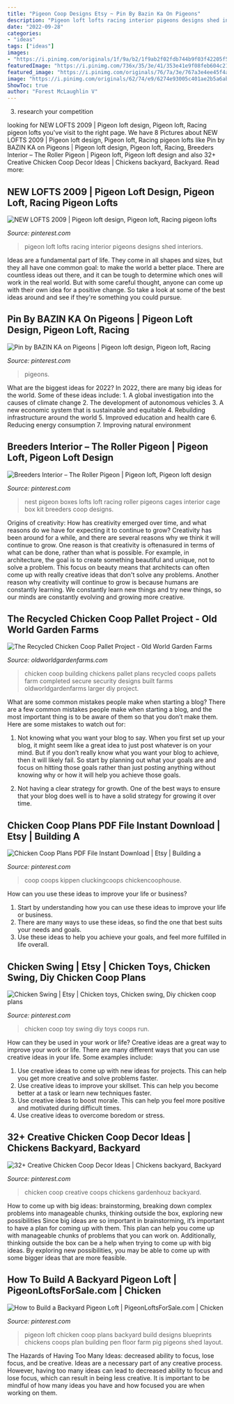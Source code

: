 ```yaml
---
title: "Pigeon Coop Designs Etsy ~ Pin By Bazin Ka On Pigeons"
description: "Pigeon loft lofts racing interior pigeons designs shed interiors"
date: "2022-09-28"
categories:
- "ideas"
tags: ["ideas"]
images:
- "https://i.pinimg.com/originals/1f/9a/b2/1f9ab2f02fdb744b9f03f42205f5492c.jpg"
featuredImage: "https://i.pinimg.com/736x/35/3e/41/353e41e9f08feb604c210245eb0d881a.jpg"
featured_image: "https://i.pinimg.com/originals/76/7a/3e/767a3e4ee45f4a6cc38b8d4b9d0fbda7.jpg"
image: "https://i.pinimg.com/originals/62/74/e9/6274e93005c401ae2b5a6ab1f3f95377.jpg"
ShowToc: true
author: "Forest McLaughlin V"
---
```



3. research your competition 

	

		
looking for NEW LOFTS 2009 | Pigeon loft design, Pigeon loft, Racing pigeon lofts you've visit to the right page. We have 8 Pictures about NEW LOFTS 2009 | Pigeon loft design, Pigeon loft, Racing pigeon lofts like Pin by BAZIN KA on Pigeons | Pigeon loft design, Pigeon loft, Racing, Breeders Interior – The Roller Pigeon | Pigeon loft, Pigeon loft design and also 32+ Creative Chicken Coop Decor Ideas | Chickens backyard, Backyard. Read more:
		
    
## NEW LOFTS 2009 | Pigeon Loft Design, Pigeon Loft, Racing Pigeon Lofts

<img loading=lazy src="https://i.pinimg.com/originals/1f/9a/b2/1f9ab2f02fdb744b9f03f42205f5492c.jpg" onerror="this.onerror=null;this.src='https://tse2.mm.bing.net/th?id=OIP.qqJzypdnC07_ZSKqZgJeIwHaFj&amp;pid=15.1';" alt="NEW LOFTS 2009 | Pigeon loft design, Pigeon loft, Racing pigeon lofts">

_Source: pinterest.com_

>pigeon loft lofts racing interior pigeons designs shed interiors. 

	

Ideas are a fundamental part of life. They come in all shapes and sizes, but they all have one common goal: to make the world a better place. There are countless ideas out there, and it can be tough to determine which ones will work in the real world. But with some careful thought, anyone can come up with their own idea for a positive change. So take a look at some of the best ideas around and see if they're something you could pursue.

    
## Pin By BAZIN KA On Pigeons | Pigeon Loft Design, Pigeon Loft, Racing

<img loading=lazy src="https://i.pinimg.com/originals/2f/ee/f1/2feef19d8ffba3fa5fb1d303b283306b.jpg" onerror="this.onerror=null;this.src='https://tse2.mm.bing.net/th?id=OIP.dV55h6Xz2YpEMlFwhRR7MwHaFj&amp;pid=15.1';" alt="Pin by BAZIN KA on Pigeons | Pigeon loft design, Pigeon loft, Racing">

_Source: pinterest.com_

>pigeons. 

	

What are the biggest ideas for 2022?
In 2022, there are many big ideas for the world. Some of these ideas include: 1. A global investigation into the causes of climate change 2. The development of autonomous vehicles 3. A new economic system that is sustainable and equitable 4. Rebuilding infrastructure around the world 5. Improved education and health care 6. Reducing energy consumption 7. Improving natural environment 
    
## Breeders Interior – The Roller Pigeon | Pigeon Loft, Pigeon Loft Design

<img loading=lazy src="https://i.pinimg.com/originals/df/09/60/df096094bd6d70a8422f73365e2cf48e.jpg" onerror="this.onerror=null;this.src='https://tse2.mm.bing.net/th?id=OIP.aczcfTzODMeQ4iF8RFC9ggHaGq&amp;pid=15.1';" alt="Breeders Interior – The Roller Pigeon | Pigeon loft, Pigeon loft design">

_Source: pinterest.com_

>nest pigeon boxes lofts loft racing roller pigeons cages interior cage box kit breeders coop designs. 

	

Origins of creativity: How has creativity emerged over time, and what reasons do we have for expecting it to continue to grow?
Creativity has been around for a while, and there are several reasons why we think it will continue to grow. One reason is that creativity is oftenasured in terms of what can be done, rather than what is possible. For example, in architecture, the goal is to create something beautiful and unique, not to solve a problem. This focus on beauty means that architects can often come up with really creative ideas that don't solve any problems. Another reason why creativity will continue to grow is because humans are constantly learning. We constantly learn new things and try new things, so our minds are constantly evolving and growing more creative.

    
## The Recycled Chicken Coop Pallet Project - Old World Garden Farms

<img loading=lazy src="http://oldworldgardenfarms.com/wp-content/uploads/2013/04/the-new-coop-1024x683.jpg" onerror="this.onerror=null;this.src='https://tse1.mm.bing.net/th?id=OIP.3dU7uSjGkMaoDNEn3ELlrQHaE8&amp;pid=15.1';" alt="The Recycled Chicken Coop Pallet Project - Old World Garden Farms">

_Source: oldworldgardenfarms.com_

>chicken coop building chickens pallet plans recycled coops pallets farm completed secure security designs built farms oldworldgardenfarms larger diy project. 

	

What are some common mistakes people make when starting a blog?
There are a few common mistakes people make when starting a blog, and the most important thing is to be aware of them so that you don’t make them. Here are some mistakes to watch out for:
1. Not knowing what you want your blog to say. When you first set up your blog, it might seem like a great idea to just post whatever is on your mind. But if you don’t really know what you want your blog to achieve, then it will likely fail. So start by planning out what your goals are and focus on hitting those goals rather than just posting anything without knowing why or how it will help you achieve those goals.

2. Not having a clear strategy for growth. One of the best ways to ensure that your blog does well is to have a solid strategy for growing it over time.

    
## Chicken Coop Plans PDF File Instant Download | Etsy | Building A

<img loading=lazy src="https://i.pinimg.com/736x/35/3e/41/353e41e9f08feb604c210245eb0d881a.jpg" onerror="this.onerror=null;this.src='https://tse4.mm.bing.net/th?id=OIP.UqzAHQ-ELmuvSZR-aFSIZwHaE_&amp;pid=15.1';" alt="Chicken Coop Plans PDF File Instant Download | Etsy | Building a">

_Source: pinterest.com_

>coop coops kippen cluckingcoops chickencoophouse. 

	

How can you use these ideas to improve your life or business?
1. Start by understanding how you can use these ideas to improve your life or business.
2. There are many ways to use these ideas, so find the one that best suits your needs and goals.
3. Use these ideas to help you achieve your goals, and feel more fulfilled in life overall.

    
## Chicken Swing | Etsy | Chicken Toys, Chicken Swing, Diy Chicken Coop Plans

<img loading=lazy src="https://i.pinimg.com/originals/62/74/e9/6274e93005c401ae2b5a6ab1f3f95377.jpg" onerror="this.onerror=null;this.src='https://tse2.mm.bing.net/th?id=OIP.mp-5V6XNXH3g2byZndM1QwHaNK&amp;pid=15.1';" alt="Chicken Swing | Etsy | Chicken toys, Chicken swing, Diy chicken coop plans">

_Source: pinterest.com_

>chicken coop toy swing diy toys coops run. 

	

How can they be used in your work or life?
Creative ideas are a great way to improve your work or life. There are many different ways that you can use creative ideas in your life. Some examples include: 
1. Use creative ideas to come up with new ideas for projects. This can help you get more creative and solve problems faster. 
2. Use creative ideas to improve your skillset. This can help you become better at a task or learn new techniques faster. 
3. Use creative ideas to boost morale. This can help you feel more positive and motivated during difficult times. 
4. Use creative ideas to overcome boredom or stress.

    
## 32+ Creative Chicken Coop Decor Ideas | Chickens Backyard, Backyard

<img loading=lazy src="https://i.pinimg.com/originals/76/7a/3e/767a3e4ee45f4a6cc38b8d4b9d0fbda7.jpg" onerror="this.onerror=null;this.src='https://tse3.mm.bing.net/th?id=OIP.fpm1D91GIIaUHFOLReumkQHaJ3&amp;pid=15.1';" alt="32+ Creative Chicken Coop Decor Ideas | Chickens backyard, Backyard">

_Source: pinterest.com_

>chicken coop creative coops chickens gardenhouz backyard. 

	

How to come up with big ideas: brainstorming, breaking down complex problems into manageable chunks, thinking outside the box, exploring new possibilities
Since big ideas are so important in brainstorming, it’s important to have a plan for coming up with them. This plan can help you come up with manageable chunks of problems that you can work on. Additionally, thinking outside the box can be a help when trying to come up with big ideas. By exploring new possibilities, you may be able to come up with some bigger ideas that are more feasible.

    
## How To Build A Backyard Pigeon Loft | PigeonLoftsForSale.com | Chicken

<img loading=lazy src="https://i.pinimg.com/736x/95/79/fd/9579fdf3938ac680deae4d2e18544c94--pigeon-loft-palomar.jpg" onerror="this.onerror=null;this.src='https://tse3.mm.bing.net/th?id=OIP.Q8D_Y_eDiJE9kYDY0SvwywHaF3&amp;pid=15.1';" alt="How to Build a Backyard Pigeon Loft | PigeonLoftsForSale.com | Chicken">

_Source: pinterest.com_

>pigeon loft chicken coop plans backyard build designs blueprints chickens coops plan building pen floor farm pig pigeons shed layout. 

	

The Hazards of Having Too Many Ideas: decreased ability to focus, lose focus, and be creative.
Ideas are a necessary part of any creative process. However, having too many ideas can lead to decreased ability to focus and lose focus, which can result in being less creative. It is important to be mindful of how many ideas you have and how focused you are when working on them.

